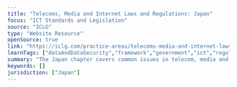 ```yaml
---
title: "Telecoms, Media and Internet Laws and Regulations: Japan"
focus: "ICT Standards and Legislation"
source: "ICLG"
type: "Website Resource"
openSource: true
link: "https://iclg.com/practice-areas/telecoms-media-and-internet-laws-and-regulations/japan"
learnTags: ["dataAndDataSecurity","framework","government","ict","regulation","telecommunications","legislationAndLaw"]
summary: "The Japan chapter covers common issues in telecom, media and internet laws and regulations."
keywords: []
jurisdiction: ["Japan"]
---
```


